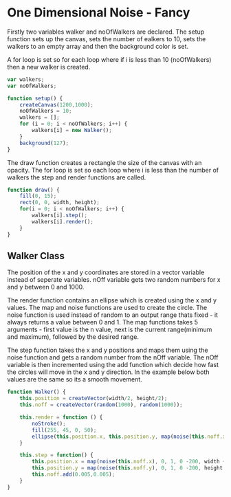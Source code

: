 # One Dimensional Noise - Fancy

Firstly two variables walker and noOfWalkers are declared. The setup function sets up the canvas, sets the number of ealkers to 10, sets the walkers to an empty array and then the background color is set. 

A for loop is set so for each loop where if i is less than 10 (noOfWalkers) then a new walker is created. 
```js
var walkers;
var noOfWalkers;

function setup() {
	createCanvas(1200,1000);
	noOfWalkers = 10;
	walkers = [];
	for (i = 0; i < noOfWalkers; i++) {
		walkers[i] = new Walker();
	}
	background(127);
}
```

The draw function creates a rectangle the size of the canvas with an opacity. The for loop is set so each loop where i is less than the number of walkers the step and render functions are called.

```js
function draw() {
	fill(0, 15);
	rect(0, 0, width, height);
	for(i = 0; i < noOfWalkers; i++) {
		walkers[i].step();
		walkers[i].render();
	}
}
```

## Walker Class

The position of the x and y coordinates are stored in a vector variable instead of seperate variables. nOff variable gets two random numbers for x and y between 0 and 1000. 

The render function contains an ellipse which is created using the x and y values. The map and noise functions are used to create the circle. The noise function is used instead of random to an output range thats fixed - it always returns a value between 0 and 1. The map functions takes 5 arguments - first value is the n value, next is the current range(minimum and maximum), followed by the desired range. 

The step function takes the x and y positions and maps them using the noise function and gets a random number from the nOff variable. The nOff variable is then incremented using the add function which decide how fast the circles will move in the x and y direction. In the example below both values are the same so its a smooth movement.
```js
function Walker() {
	this.position = createVector(width/2, height/2);
	this.noff = createVector(random(1000), random(1000));

	this.render = function () {
		noStroke();
		fill(255, 45, 0, 50);
		ellipse(this.position.x, this.position.y, map(noise(this.noff.x), 0, 1, 20, 200), map(noise(this.noff.x), 0, 1, 20, 200))
	}

	this.step = function() {
		this.position.x = map(noise(this.noff.x), 0, 1, 0 -200, width + 200);
		this.position.y = map(noise(this.noff.y), 0, 1, 0 -200, height +200);
		this.noff.add(0.005,0.005);	
	}
}
